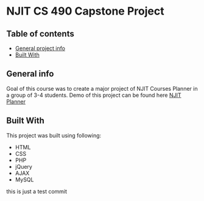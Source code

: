 # NJIT CS 490 Capstone Project #

## Table of contents
* [General project info](#general-project-info)
* [Built With](#built-with)

## General info

Goal of this course was to create a major project of NJIT Courses Planner in a group of 3-4 students.
Demo of this project can be found here [NJIT Planner](https://mahesh.life/njit-planner/)

## Built With
This project was built using following:

* HTML
* CSS
* PHP
* jQuery
* AJAX
* MySQL

this is just a test commit
